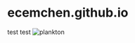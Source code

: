 # ecemchen.github.io
test test
![plankton](https://github.com/user-attachments/assets/818992d5-1a73-4894-86df-708346f87c72)
